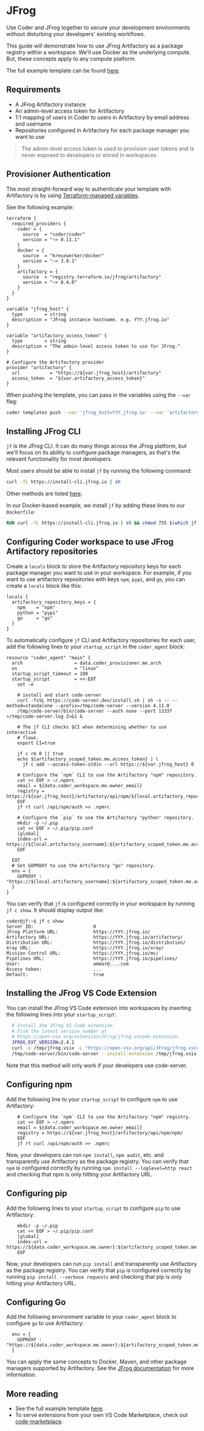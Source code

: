 # JFrog

Use Coder and JFrog together to secure your development environments without disturbing your developers' existing workflows.

This guide will demonstrate how to use JFrog Artifactory as a package registry
within a workspace. We'll use Docker as the underlying compute. But, these concepts apply to any compute platform.

The full example template can be found [here](https://github.com/coder/coder/tree/main/examples/templates/jfrog-docker).

## Requirements

- A JFrog Artifactory instance
- An admin-level access token for Artifactory
- 1:1 mapping of users in Coder to users in Artifactory by email address and username
- Repositories configured in Artifactory for each package manager you want to use

<blockquote class="info">
The admin-level access token is used to provision user tokens and is never exposed to
developers or stored in workspaces.
</blockquote>

## Provisioner Authentication

The most straight-forward way to authenticate your template with Artifactory is
by using
[Terraform-managed variables](https://coder.com/docs/v2/latest/templates/parameters#terraform-template-wide-variables).

See the following example:

```hcl
terraform {
  required_providers {
    coder = {
      source  = "coder/coder"
      version = "~> 0.11.1"
    }
    docker = {
      source  = "kreuzwerker/docker"
      version = "~> 3.0.1"
    }
    artifactory = {
      source  = "registry.terraform.io/jfrog/artifactory"
      version = "~> 8.4.0"
    }
  }
}

variable "jfrog_host" {
  type        = string
  description = "JFrog instance hostname. e.g. YYY.jfrog.io"
}

variable "artifactory_access_token" {
  type        = string
  description = "The admin-level access token to use for JFrog."
}

# Configure the Artifactory provider
provider "artifactory" {
  url           = "https://${var.jfrog_host}/artifactory"
  access_token  = "${var.artifactory_access_token}"
}
```

When pushing the template, you can pass in the variables using the `--var` flag:

```sh
coder templates push --var 'jfrog_host=YYY.jfrog.io' --var 'artifactory_access_token=XXX'
```

## Installing JFrog CLI

`jf` is the JFrog CLI. It can do many things across the JFrog platform, but
we'll focus on its ability to configure package managers, as that's the relevant
functionality for most developers.

Most users should be able to install `jf` by running the following command:

```sh
curl -fL https://install-cli.jfrog.io | sh
```

Other methods are listed [here](https://jfrog.com/getcli/).

In our Docker-based example, we install `jf` by adding these lines to our `Dockerfile`:

```Dockerfile
RUN curl -fL https://install-cli.jfrog.io | sh && chmod 755 $(which jf)
```

## Configuring Coder workspace to use JFrog Artifactory repositories

Create a `locals` block to store the Artifactory repository keys for each package manager you want to use in your workspace. For example, if you want to use artifactory repositories with keys `npm`, `pypi`, and `go`, you can create a `locals` block like this:

```hcl
locals {
  artifactory_repository_keys = {
    npm    = "npm"
    python = "pypi"
    go     = "go"
  }
}
```

To automatically configure `jf` CLI and Artifactory repositories for each user, add the following lines to your `startup_script` in the `coder_agent` block:

```hcl
resource "coder_agent" "main" {
  arch                   = data.coder_provisioner.me.arch
  os                     = "linux"
  startup_script_timeout = 180
  startup_script         = <<-EOT
    set -e

    # install and start code-server
    curl -fsSL https://code-server.dev/install.sh | sh -s -- --method=standalone --prefix=/tmp/code-server --version 4.11.0
    /tmp/code-server/bin/code-server --auth none --port 13337 >/tmp/code-server.log 2>&1 &

    # The jf CLI checks $CI when determining whether to use interactive
    # flows.
    export CI=true

    jf c rm 0 || true
    echo ${artifactory_scoped_token.me.access_token} | \
      jf c add --access-token-stdin --url https://${var.jfrog_host} 0

    # Configure the `npm` CLI to use the Artifactory "npm" repository.
    cat << EOF > ~/.npmrc
    email = ${data.coder_workspace.me.owner_email}
    registry = https://${var.jfrog_host}/artifactory/api/npm/${local.artifactory_repository_keys["npm"]}
    EOF
    jf rt curl /api/npm/auth >> .npmrc

    # Configure the `pip` to use the Artifactory "python" repository.
    mkdir -p ~/.pip
    cat << EOF > ~/.pip/pip.conf
    [global]
    index-url = https://${local.artifactory_username}:${artifactory_scoped_token.me.access_token}@${var.jfrog_host}/artifactory/api/pypi/${local.artifactory_repository_keys["python"]}/simple
    EOF

  EOT
  # Set GOPROXY to use the Artifactory "go" repository.
  env = {
    GOPROXY : "https://${local.artifactory_username}:${artifactory_scoped_token.me.access_token}@${var.jfrog_host}/artifactory/api/go/${local.artifactory_repository_keys["go"]}"
  }
}
```

You can verify that `jf` is configured correctly in your workspace by
running `jf c show`. It should display output like:

```text
coder@jf:~$ jf c show
Server ID:                      0
JFrog Platform URL:             https://YYY.jfrog.io/
Artifactory URL:                https://YYY.jfrog.io/artifactory/
Distribution URL:               https://YYY.jfrog.io/distribution/
Xray URL:                       https://YYY.jfrog.io/xray/
Mission Control URL:            https://YYY.jfrog.io/mc/
Pipelines URL:                  https://YYY.jfrog.io/pipelines/
User:                           ammar@....com
Access token:                   ...
Default:                        true
```

## Installing the JFrog VS Code Extension

You can install the JFrog VS Code extension into workspaces
by inserting the following lines into your `startup_script`:

```sh
  # Install the JFrog VS Code extension.
  # Find the latest version number at
  # https://open-vsx.org/extension/JFrog/jfrog-vscode-extension.
  JFROG_EXT_VERSION=2.4.1
  curl -o /tmp/jfrog.vsix -L "https://open-vsx.org/api/JFrog/jfrog-vscode-extension/$JFROG_EXT_VERSION/file/JFrog.jfrog-vscode-extension-$JFROG_EXT_VERSION.vsix"
  /tmp/code-server/bin/code-server --install-extension /tmp/jfrog.vsix
```

Note that this method will only work if your developers use code-server.

## Configuring npm

Add the following line to your `startup_script` to configure `npm` to use
Artifactory:

```shell
    # Configure the `npm` CLI to use the Artifactory "npm" registry.
    cat << EOF > ~/.npmrc
    email = ${data.coder_workspace.me.owner_email}
    registry = https://${var.jfrog_host}/artifactory/api/npm/npm/
    EOF
    jf rt curl /api/npm/auth >> .npmrc
```

Now, your developers can run `npm install`, `npm audit`, etc. and transparently
use Artifactory as the package registry. You can verify that `npm` is configured
correctly by running `npm install --loglevel=http react` and checking that
npm is only hitting your Artifactory URL.

## Configuring pip

Add the following lines to your `startup_script` to configure `pip` to use
Artifactory:

```shell
    mkdir -p ~/.pip
    cat << EOF > ~/.pip/pip.conf
    [global]
    index-url = https://${data.coder_workspace.me.owner}:${artifactory_scoped_token.me.access_token}@${var.jfrog_host}/artifactory/api/pypi/pypi/simple
    EOF
```

Now, your developers can run `pip install` and transparently use Artifactory as the package registry. You can verify that `pip` is configured correctly by running `pip install --verbose requests` and checking that pip is only hitting your Artifactory URL.

## Configuring Go

Add the following environment variable to your `coder_agent` block to configure `go` to use Artifactory:

```hcl
  env = {
    GOPROXY : "https://${data.coder_workspace.me.owner}:${artifactory_scoped_token.me.access_token}@${var.jfrog_host}/artifactory/api/go/go"
  }
```

You can apply the same concepts to Docker, Maven, and other package managers
supported by Artifactory. See the [JFrog documentation](https://jfrog.com/help/r/jfrog-artifactory-documentation/package-management) for more information.

## More reading

- See the full example template [here](https://github.com/coder/coder/tree/main/examples/templates/jfrog-docker).
- To serve extensions from your own VS Code Marketplace, check out [code-marketplace](https://github.com/coder/code-marketplace#artifactory-storage).
